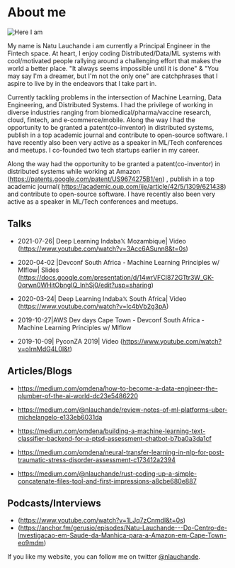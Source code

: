 # About me


![Here I am](https://pbs.twimg.com/profile_images/1138050464573022208/llhmkn26_400x400.png)

My name is Natu Lauchande i am currently a Principal Engineer in the Fintech space. At heart, I enjoy coding Distributed/Data/ML systems with cool/motivated people rallying around a challenging effort that makes the world a better place.  "It always seems impossible until it is done" & "You may say I'm a dreamer, but I'm not the only one" are catchphrases that I aspire to live by in the endeavors that I take part in.

Currently tackling problems in the intersection of Machine Learning, Data Engineering, and Distributed Systems. I had the privilege of working in diverse industries ranging from biomedical/pharma/vaccine research, cloud, fintech, and e-commerce/mobile. Along the way I had the opportunity to be granted a patent(co-inventor) in distributed systems, publish in a top academic journal and contribute to open-source software. I have recently also been very active as a speaker in ML/Tech conferences and meetups. I co-founded two tech startups earlier in my career.

Along the way had the opportunity to be granted a patent(co-inventor) in distributed systems while working at Amazon (https://patents.google.com/patent/US9674275B1/en) , publish in a top academic journal( https://academic.oup.com/ije/article/42/5/1309/621438) and contribute to open-source software. I have recently also been very active as a speaker in ML/Tech conferences and meetups.


## Talks

* 2021-07-26| Deep Learning Indaba𝕏 Mozambique| Video (https://www.youtube.com/watch?v=3Acc6ASunn8&t=0s) 

* 2020-04-02 |Devconf South Africa - Machine Learning Principles w/ Mlflow| Slides (https://docs.google.com/presentation/d/14wrVFCI872GTtr3W_GK-0qrwn0WHitObngIQ_lnhSj0/edit?usp=sharing) 

* 2020-03-24| Deep Learning Indaba𝕏 South Africa| Video (https://www.youtube.com/watch?v=lc4bVb2g3pA) 

* 2019-10-27|AWS Dev days Cape Town - Devconf South Africa - Machine Learning Principles w/ Mlflow

* 2019-10-09| PyconZA 2019| Video (https://www.youtube.com/watch?v=oIrnMdG4L0I&t)

## Articles/Blogs
* https://medium.com/omdena/how-to-become-a-data-engineer-the-plumber-of-the-ai-world-dc23e5486220

* https://medium.com/@nlauchande/review-notes-of-ml-platforms-uber-michelangelo-e133eb6031da

* https://medium.com/omdena/building-a-machine-learning-text-classifier-backend-for-a-ptsd-assessment-chatbot-b7ba0a3da1cf

* https://medium.com/omdena/neural-transfer-learning-in-nlp-for-post-traumatic-stress-disorder-assessment-c173412a2394

* https://medium.com/@nlauchande/rust-coding-up-a-simple-concatenate-files-tool-and-first-impressions-a8cbe680e887


## Podcasts/Interviews

* (https://www.youtube.com/watch?v=1LJq7zCnmdI&t=0s)
* (https://anchor.fm/gerusio/episodes/Natu-Lauchande---Do-Centro-de-Investigacao-em-Saude-da-Manhica-para-a-Amazon-em-Cape-Town-eo9mdm)



If you like my website, you can follow me on twitter [@nlauchande](https://twitter.com/nlauchande).
